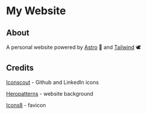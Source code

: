 # My Website

## About

A personal website powered by [Astro](https://astro.build/) 🚀 and [Tailwind](https://tailwindcss.com/) 🕊

## Credits

[Iconscout](https://iconscout.com/) - Github and LinkedIn icons

[Heropatterns](https://heropatterns.com/) - website background

[Icons8](https://icons8.com/icon/62038/saturn-planet) - favicon
